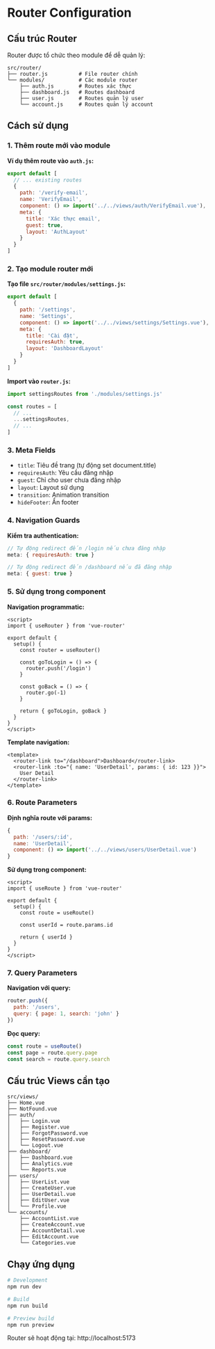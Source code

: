 # Router Configuration

## Cấu trúc Router

Router được tổ chức theo module để dễ quản lý:

```
src/router/
├── router.js          # File router chính
└── modules/           # Các module router
    ├── auth.js        # Routes xác thực
    ├── dashboard.js   # Routes dashboard
    ├── user.js        # Routes quản lý user
    └── account.js     # Routes quản lý account
```

## Cách sử dụng

### 1. Thêm route mới vào module

**Ví dụ thêm route vào `auth.js`:**

```javascript
export default [
  // ... existing routes
  {
    path: '/verify-email',
    name: 'VerifyEmail',
    component: () => import('../../views/auth/VerifyEmail.vue'),
    meta: {
      title: 'Xác thực email',
      guest: true,
      layout: 'AuthLayout'
    }
  }
]
```

### 2. Tạo module router mới

**Tạo file `src/router/modules/settings.js`:**

```javascript
export default [
  {
    path: '/settings',
    name: 'Settings',
    component: () => import('../../views/settings/Settings.vue'),
    meta: {
      title: 'Cài đặt',
      requiresAuth: true,
      layout: 'DashboardLayout'
    }
  }
]
```

**Import vào `router.js`:**

```javascript
import settingsRoutes from './modules/settings.js'

const routes = [
  // ...
  ...settingsRoutes,
  // ...
]
```

### 3. Meta Fields

- `title`: Tiêu đề trang (tự động set document.title)
- `requiresAuth`: Yêu cầu đăng nhập
- `guest`: Chỉ cho user chưa đăng nhập
- `layout`: Layout sử dụng
- `transition`: Animation transition
- `hideFooter`: Ẩn footer

### 4. Navigation Guards

**Kiểm tra authentication:**
```javascript
// Tự động redirect đến /login nếu chưa đăng nhập
meta: { requiresAuth: true }

// Tự động redirect đến /dashboard nếu đã đăng nhập
meta: { guest: true }
```

### 5. Sử dụng trong component

**Navigation programmatic:**
```vue
<script>
import { useRouter } from 'vue-router'

export default {
  setup() {
    const router = useRouter()
    
    const goToLogin = () => {
      router.push('/login')
    }
    
    const goBack = () => {
      router.go(-1)
    }
    
    return { goToLogin, goBack }
  }
}
</script>
```

**Template navigation:**
```vue
<template>
  <router-link to="/dashboard">Dashboard</router-link>
  <router-link :to="{ name: 'UserDetail', params: { id: 123 }}">
    User Detail
  </router-link>
</template>
```

### 6. Route Parameters

**Định nghĩa route với params:**
```javascript
{
  path: '/users/:id',
  name: 'UserDetail',
  component: () => import('../../views/users/UserDetail.vue')
}
```

**Sử dụng trong component:**
```vue
<script>
import { useRoute } from 'vue-router'

export default {
  setup() {
    const route = useRoute()
    
    const userId = route.params.id
    
    return { userId }
  }
}
</script>
```

### 7. Query Parameters

**Navigation với query:**
```javascript
router.push({
  path: '/users',
  query: { page: 1, search: 'john' }
})
```

**Đọc query:**
```javascript
const route = useRoute()
const page = route.query.page
const search = route.query.search
```

## Cấu trúc Views cần tạo

```
src/views/
├── Home.vue
├── NotFound.vue
├── auth/
│   ├── Login.vue
│   ├── Register.vue
│   ├── ForgotPassword.vue
│   ├── ResetPassword.vue
│   └── Logout.vue
├── dashboard/
│   ├── Dashboard.vue
│   ├── Analytics.vue
│   └── Reports.vue
├── users/
│   ├── UserList.vue
│   ├── CreateUser.vue
│   ├── UserDetail.vue
│   ├── EditUser.vue
│   └── Profile.vue
└── accounts/
    ├── AccountList.vue
    ├── CreateAccount.vue
    ├── AccountDetail.vue
    ├── EditAccount.vue
    └── Categories.vue
```

## Chạy ứng dụng

```bash
# Development
npm run dev

# Build
npm run build

# Preview build
npm run preview
```

Router sẽ hoạt động tại: http://localhost:5173
